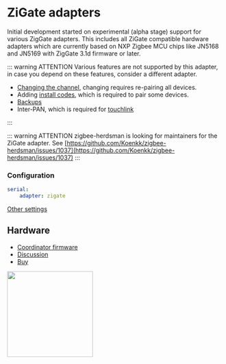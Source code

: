 # ZiGate adapters

Initial development started on experimental (alpha stage) support for various ZigGate adapters. This includes all ZiGate compatible hardware adapters which are currently based on NXP Zigbee MCU chips like JN5168 and JN5169 with ZigGate 3.1d firmware or later.

::: warning ATTENTION
Various features are not supported by this adapter, in case you depend on these features, consider a different adapter.

-   [Changing the channel](../configuration/zigbee-network.md#changing-the-zigbee-channel), changing requires re-pairing all devices.
-   Adding [install codes](../../guide/usage/mqtt_topics_and_messages.md#zigbee2mqttbridgerequestinstall_codeadd), which is required to pair some devices.
-   [Backups](../../guide/usage/mqtt_topics_and_messages.md#zigbee2mqttbridgerequestbackup)
-   Inter-PAN, which is required for [touchlink](../../guide/usage/touchlink.md)

:::

::: warning ATTENTION
zigbee-herdsman is looking for maintainers for the ZiGate adapter. See [https://github.com/Koenkk/zigbee-herdsman/issues/1037](https://github.com/Koenkk/zigbee-herdsman/issues/1037)
:::

### Configuration

```yaml
serial:
    adapter: zigate
```

[Other settings](../configuration/adapter-settings.md)

## Hardware

-   [Coordinator firmware](https://zigate.fr/tag/firmware/)
-   [Discussion](https://github.com/Koenkk/zigbee-herdsman/issues/242)
-   [Buy](https://zigate.fr/boutique/?orderby=date_desc)

<img src="../../images/zigate_usb_ttl.png" width="200" />
